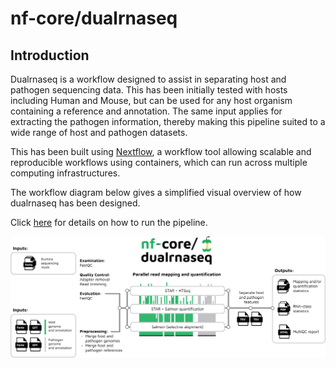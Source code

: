 # nf-core/dualrnaseq

## Introduction

Dualrnaseq is a workflow designed to assist in separating host and pathogen sequencing data. This has been initially tested with hosts including Human and Mouse, but can be used for any host organism containing a reference and annotation. The same input applies for extracting the pathogen information, thereby making this pipeline suited to a wide range of host and pathogen datasets.

This has been built using [Nextflow](https://www.nextflow.io/), a workflow tool allowing scalable and reproducible workflows using containers, which can run across multiple computing infrastructures.

The workflow diagram below gives a simplified visual overview of how dualrnaseq has been designed.

Click [here](usage.md) for details on how to run the pipeline.

<img src="https://github.com/BarquistLab/nf-core-dualrnaseq/blob/master/docs/images/Workflow_diagram_dualrnaseq.png" width="1000">
